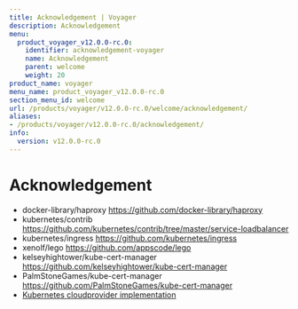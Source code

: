 ```yaml
---
title: Acknowledgement | Voyager
description: Acknowledgement
menu:
  product_voyager_v12.0.0-rc.0:
    identifier: acknowledgement-voyager
    name: Acknowledgement
    parent: welcome
    weight: 20
product_name: voyager
menu_name: product_voyager_v12.0.0-rc.0
section_menu_id: welcome
url: /products/voyager/v12.0.0-rc.0/welcome/acknowledgement/
aliases:
- /products/voyager/v12.0.0-rc.0/acknowledgement/
info:
  version: v12.0.0-rc.0
---
```


# Acknowledgement

 - docker-library/haproxy https://github.com/docker-library/haproxy
 - kubernetes/contrib https://github.com/kubernetes/contrib/tree/master/service-loadbalancer
 - kubernetes/ingress https://github.com/kubernetes/ingress
 - xenolf/lego https://github.com/appscode/lego
 - kelseyhightower/kube-cert-manager https://github.com/kelseyhightower/kube-cert-manager
 - PalmStoneGames/kube-cert-manager https://github.com/PalmStoneGames/kube-cert-manager
 - [Kubernetes cloudprovider implementation](https://github.com/kubernetes/kubernetes/tree/master/pkg/cloudprovider)
